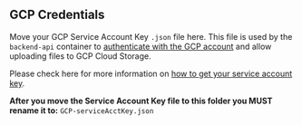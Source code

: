 ## GCP Credentials
Move your GCP Service Account Key `.json` file here. This file is used by the `backend-api` container to [authenticate with the GCP account](https://cloud.google.com/docs/authentication/production#passing_the_path_to_the_service_account_key_in_code) and allow uploading files to GCP Cloud Storage.

Please check here for more information on [how to get your service account key](https://cloud.google.com/docs/authentication/production#obtaining_and_providing_service_account_credentials_manually).

**After you move the Service Account Key file to this folder you MUST rename it to:** `GCP-serviceAcctKey.json`
